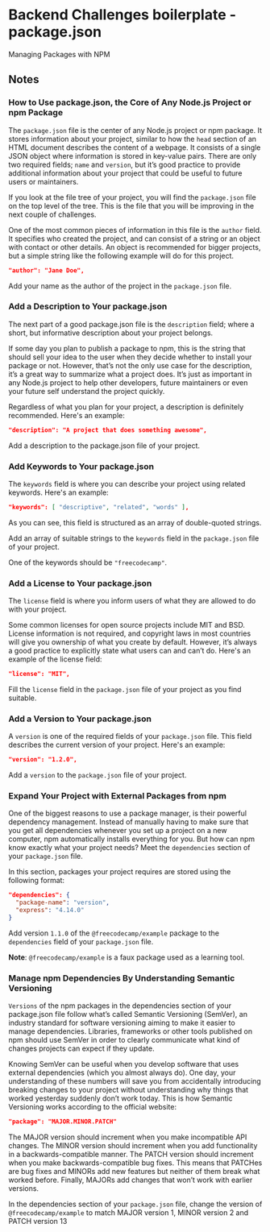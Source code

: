 # Backend Challenges boilerplate - package.json
Managing Packages with NPM

## Notes
### How to Use package.json, the Core of Any Node.js Project or npm Package
The `package.json` file is the center of any Node.js project or npm package. It stores information about your project, similar to how the `head` section of an HTML document describes the content of a webpage. It consists of a single JSON object where information is stored in key-value pairs. There are only two required fields; `name` and `version`, but it’s good practice to provide additional information about your project that could be useful to future users or maintainers.

If you look at the file tree of your project, you will find the `package.json` file on the top level of the tree. This is the file that you will be improving in the next couple of challenges.

One of the most common pieces of information in this file is the `author` field. It specifies who created the project, and can consist of a string or an object with contact or other details. An object is recommended for bigger projects, but a simple string like the following example will do for this project.

```json 
"author": "Jane Doe",
```

Add your name as the author of the project in the `package.json` file.


### Add a Description to Your package.json
The next part of a good package.json file is the `description` field; where a short, but informative description about your project belongs.

If some day you plan to publish a package to npm, this is the string that should sell your idea to the user when they decide whether to install your package or not. However, that’s not the only use case for the description, it’s a great way to summarize what a project does. It’s just as important in any Node.js project to help other developers, future maintainers or even your future self understand the project quickly.

Regardless of what you plan for your project, a description is definitely recommended. Here's an example:

```json
"description": "A project that does something awesome",
```

Add a description to the package.json file of your project.


### Add Keywords to Your package.json
The `keywords` field is where you can describe your project using related keywords. Here's an example:

```json
"keywords": [ "descriptive", "related", "words" ],
```

As you can see, this field is structured as an array of double-quoted strings.

Add an array of suitable strings to the `keywords` field in the `package.json` file of your project.

One of the keywords should be `"freecodecamp"`.


### Add a License to Your package.json
The `license` field is where you inform users of what they are allowed to do with your project.

Some common licenses for open source projects include MIT and BSD. License information is not required, and copyright laws in most countries will give you ownership of what you create by default. However, it’s always a good practice to explicitly state what users can and can’t do. Here's an example of the license field:

```json
"license": "MIT",
```

Fill the `license` field in the `package.json` file of your project as you find suitable.


### Add a Version to Your package.json
A `version` is one of the required fields of your `package.json` file. This field describes the current version of your project. Here's an example:

```json
"version": "1.2.0",
```

Add a `version` to the `package.json` file of your project.


### Expand Your Project with External Packages from npm
One of the biggest reasons to use a package manager, is their powerful dependency management. Instead of manually having to make sure that you get all dependencies whenever you set up a project on a new computer, npm automatically installs everything for you. But how can npm know exactly what your project needs? Meet the `dependencies` section of your `package.json` file.

In this section, packages your project requires are stored using the following format:

```json
"dependencies": {
  "package-name": "version",
  "express": "4.14.0"
}
```

Add version `1.1.0` of the `@freecodecamp/example` package to the `dependencies` field of your `package.json` file.

**Note**: `@freecodecamp/example` is a faux package used as a learning tool.


### Manage npm Dependencies By Understanding Semantic Versioning
`Versions` of the npm packages in the dependencies section of your package.json file follow what’s called Semantic Versioning (SemVer), an industry standard for software versioning aiming to make it easier to manage dependencies. Libraries, frameworks or other tools published on npm should use SemVer in order to clearly communicate what kind of changes projects can expect if they update.

Knowing SemVer can be useful when you develop software that uses external dependencies (which you almost always do). One day, your understanding of these numbers will save you from accidentally introducing breaking changes to your project without understanding why things that worked yesterday suddenly don’t work today. This is how Semantic Versioning works according to the official website:

```json
"package": "MAJOR.MINOR.PATCH"
```

The MAJOR version should increment when you make incompatible API changes. The MINOR version should increment when you add functionality in a backwards-compatible manner. The PATCH version should increment when you make backwards-compatible bug fixes. This means that PATCHes are bug fixes and MINORs add new features but neither of them break what worked before. Finally, MAJORs add changes that won’t work with earlier versions.

In the dependencies section of your `package.json` file, change the version of `@freecodecamp/example` to match MAJOR version 1, MINOR version 2 and PATCH version 13




